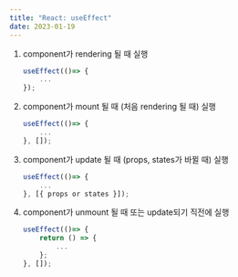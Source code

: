 ```yaml
---
title: "React: useEffect"
date: 2023-01-19
---
```


1. component가 rendering 될 때 실행
   ```js
   useEffect(()=> {
       ...
   });
   ```
2. component가 mount 될 때 (처음 rendering 될 때) 실행
   ```js
   useEffect(()=> {
       ...
   }, []);
   ```
3. component가 update 될 때 (props, states가 바뀔 때) 실행
   ```js
   useEffect(()=> {
       ...
   }, [{ props or states }]);
   ```
4. component가 unmount 될 때 또는 update되기 직전에 실행
   ```js
   useEffect(()=> {
       return () => {
           ...
       };
   }, []);
   ```
